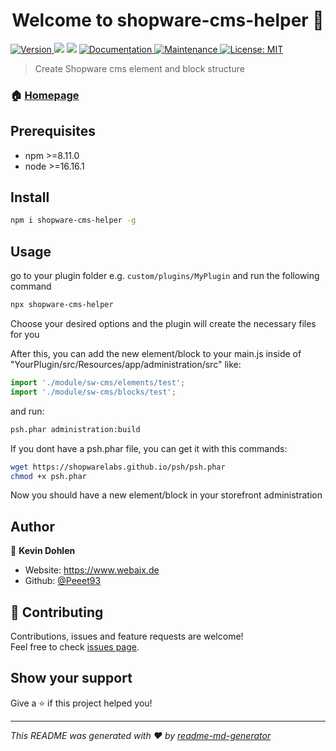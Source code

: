 <h1 align="center">Welcome to shopware-cms-helper 👋</h1>
<p>
  <a href="https://www.npmjs.com/package/shopware-cms-helper" target="_blank">
    <img alt="Version" src="https://img.shields.io/npm/v/shopware-cms-helper.svg">
  </a>
  <img src="https://img.shields.io/badge/npm-%3E%3D8.11.0-blue.svg" />
  <img src="https://img.shields.io/badge/node-%3E%3D16.16.1-blue.svg" />
  <a href="https://github.com/Peeet93/shopware-cms-helper#readme" target="_blank">
    <img alt="Documentation" src="https://img.shields.io/badge/documentation-yes-brightgreen.svg" />
  </a>
  <a href="https://github.com/Peeet93/shopware-cms-helper/graphs/commit-activity" target="_blank">
    <img alt="Maintenance" src="https://img.shields.io/badge/Maintained%3F-yes-green.svg" />
  </a>
  <a href="#" target="_blank">
    <img alt="License: MIT" src="https://img.shields.io/github/license/Peeet93/shopware-cms-helper" />
  </a>
</p>

> Create Shopware cms element and block structure

### 🏠 [Homepage](https://github.com/Peeet93/shopware-cms-helper#readme)

## Prerequisites

- npm >=8.11.0
- node >=16.16.1

## Install

```sh
npm i shopware-cms-helper -g
```

## Usage

go to your plugin folder e.g. `custom/plugins/MyPlugin` and run the following command

```sh
npx shopware-cms-helper
```

Choose your desired options and the plugin will create the necessary files for you

After this, you can add the new element/block to your main.js inside of "YourPlugin/src/Resources/app/administration/src" like:
```js
import './module/sw-cms/elements/test';
import './module/sw-cms/blocks/test';
```
and run:
```sh
psh.phar administration:build
```
If you dont have a psh.phar file, you can get it with this commands:
```sh
wget https://shopwarelabs.github.io/psh/psh.phar
chmod +x psh.phar
```
Now you should have a new element/block in your storefront administration


## Author

👤 **Kevin Dohlen**

* Website: https://www.webaix.de
* Github: [@Peeet93](https://github.com/Peeet93)

## 🤝 Contributing

Contributions, issues and feature requests are welcome!<br />Feel free to check [issues page](https://github.com/Peeet93/shopware-cms-helper/issues). 

## Show your support

Give a ⭐️ if this project helped you!

***
_This README was generated with ❤️ by [readme-md-generator](https://github.com/kefranabg/readme-md-generator)_

